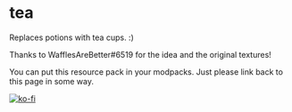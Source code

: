 # tea
Replaces potions with tea cups. :)

Thanks to WafflesAreBetter#6519 for the idea and the original textures!

You can put this resource pack in your modpacks. Just please link back to this page in some way.

[![ko-fi](https://ko-fi.com/img/githubbutton_sm.svg)](https://ko-fi.com/M4M7DWJCH)